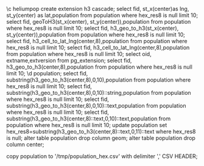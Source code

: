 \c heliumpop
create extension h3 cascade;
select fid, st_x(center)as lng, st_y(center) as lat,population from population where hex_res8 is null limit 10;
select fid, geoToH3(st_x(center), st_y(center)),population from population where hex_res8 is null limit 10;
select fid, h3_geo_to_h3(st_x(center), st_y(center)),population from population where hex_res8 is null limit 10;
select fid, h3_cell_to_lat_lng(center,8),population from population where hex_res8 is null limit 10;
select fid, h3_cell_to_lat_lng(center,8),population from population where hex_res8 is null limit 10;
select oid, extname,extversion from pg_extension;
select fid, h3_geo_to_h3(center,8),population from population where hex_res8 is null limit 10;
\d population;
select fid, substring(h3_geo_to_h3(center,8),0,10),population from population where hex_res8 is null limit 10;
select fid, substring(h3_geo_to_h3(center,8),0,10)::string,population from population where hex_res8 is null limit 10;
select fid, substring(h3_geo_to_h3(center,8),0,10)::text,population from population where hex_res8 is null limit 10;
select fid, substring(h3_geo_to_h3(center,8)::text,0,10)::text,population from population where hex_res8 is null limit 10;
update population set hex_res8=substring(h3_geo_to_h3(center,8)::text,0,11)::text where hex_res8 is null;
alter table population drop column geom;
alter table population drop column center;


copy population to '/tmp/population_hex.csv' with delimiter ',' CSV HEADER;

